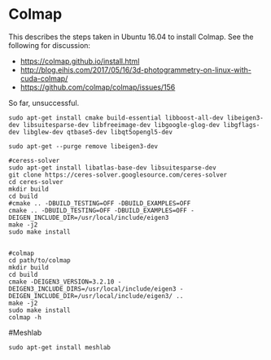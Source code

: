 # Colmap
This describes the steps taken in Ubuntu 16.04 to install Colmap. See the following for discussion: 
- https://colmap.github.io/install.html
- http://blog.eihis.com/2017/05/16/3d-photogrammetry-on-linux-with-cuda-colmap/
- https://github.com/colmap/colmap/issues/156

So far, unsuccessful. 
```
sudo apt-get install cmake build-essential libboost-all-dev libeigen3-dev libsuitesparse-dev libfreeimage-dev libgoogle-glog-dev libgflags-dev libglew-dev qtbase5-dev libqt5opengl5-dev

sudo apt-get --purge remove libeigen3-dev

#ceress-solver
sudo apt-get install libatlas-base-dev libsuitesparse-dev
git clone https://ceres-solver.googlesource.com/ceres-solver
cd ceres-solver
mkdir build
cd build
#cmake .. -DBUILD_TESTING=OFF -DBUILD_EXAMPLES=OFF
cmake .. -DBUILD_TESTING=OFF -DBUILD_EXAMPLES=OFF -DEIGEN_INCLUDE_DIR=/usr/local/include/eigen3
make -j2
sudo make install


#colmap
cd path/to/colmap
mkdir build
cd build
cmake -DEIGEN3_VERSION=3.2.10 -DEIGEN3_INCLUDE_DIRS=/usr/local/include/eigen3 -DEIGEN_INCLUDE_DIR=/usr/local/include/eigen3/ ..
make -j2
sudo make install
colmap -h
```

#Meshlab

```
sudo apt-get install meshlab
```
